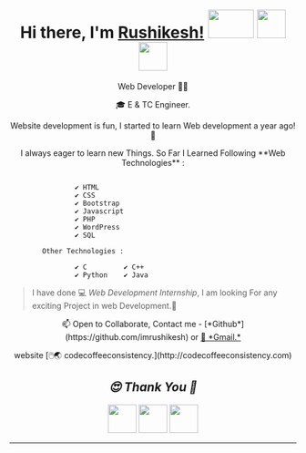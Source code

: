 <p align="center">
  <h1 align="center"><b>Hi there, I'm <a href="https://www.github.com/imrushikesh">Rushikesh!</a></b>
  <img src="https://media.giphy.com/media/z24q9PQNlw19u/giphy.gif" width = "80px" height = "50px"/>
   <a  href="https://www.linkedin.com/in/rushikesh-patil-1a3937189"><img  src="https://icons8.com/vue-static/landings/animated-icons-new/icons/material-filled/linkedin-bounce/linkedin-bounce.gif" width = "50px" height = "50px"/></a>
    <a href="mailto:rushipatil241297@gmail.com"><img  src="https://icons8.com/vue-static/landings/animated-icons-new/icons/ios-glyph/open-letter/open-letter.gif" width = "50px" height = "50px"/></a>
    <!--     <a href="mailto:rushipatil241297@gmail.com"><img  src="https://image.flaticon.com/icons/png/512/104/104069.png" width = "40px" height = "40px"/></a> -->
  </h1>
</p>




<p align="center"> Web Developer 👨‍💻</p>
<p align="center">🎓 E & TC Engineer.</p>

<p align="center"> Website development is fun, I started to learn Web development a year ago!🤯  </p>

<p align="center"> I always eager to learn new Things. So Far I Learned Following **Web Technologies** :</p>

```

                ✔️ HTML
                ✔️ CSS
                ✔️ Bootstrap
                ✔️ Javascript
                ✔️ PHP
                ✔️ WordPress
                ✔️ SQL

        Other Technologies : 
                  
                ✔️ C         ✔️ C++  
                ✔️ Python    ✔️ Java

```

>I have done 💻 *Web Development Internship*, I am looking For any exciting Project in web Development.🤝

  
<p align="center">📫 Open to Collaborate, Contact me - [*Github*](https://github.com/imrushikesh) or <a href="mailto:rushipatil241297@gmail.com">📧 *Gmail.* </a></p>

<p align="center"> website [🖱️🌏 codecoffeeconsistency.](http://codecoffeeconsistency.com)</p>

<p align="center">
  <h2 align="center"><i>😍 Thank You 🙏 </i></h2> 
  
 <p align="center"> <a  href="https://www.github.com/imrushikesh"><img  src="https://media.giphy.com/media/du3J3cXyzhj75IOgvA/giphy.gif" width = "50px" height = "50px"/></a>
<a  href="https://www.linkedin.com/in/rushikesh-patil-1a3937189"><img  src="https://icons8.com/vue-static/landings/animated-icons-new/icons/material-filled/linkedin-bounce/linkedin-bounce.gif" width = "50px" height = "50px"/></a>
<a href="mailto:rushipatil241297@gmail.com"><img  src="https://icons8.com/vue-static/landings/animated-icons-new/icons/ios-glyph/open-letter/open-letter.gif" width = "50px" height = "50px"/> </a></p>
<!--    <a href="mailto:rushipatil241297@gmail.com"><img  src="https://image.flaticon.com/icons/png/512/104/104069.png" width = "40px" height = "40px"/></a> -->
          
</p>
 
 ***
